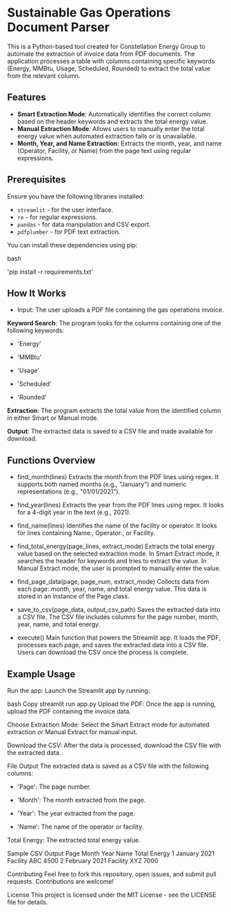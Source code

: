 # Sustainable Gas Operations Document Parser

This is a Python-based tool created for Constellation Energy Group to automate the extraction of invoice data from PDF documents. The application processes a table with columns containing specific keywords (Energy, MMBtu, Usage, Scheduled, Rounded) to extract the total value from the relevant column.

## Features

- **Smart Extraction Mode**: Automatically identifies the correct column based on the header keywords and extracts the total energy value.
- **Manual Extraction Mode**: Allows users to manually enter the total energy value when automated extraction fails or is unavailable.
- **Month, Year, and Name Extraction**: Extracts the month, year, and name (Operator, Facility, or Name) from the page text using regular expressions.

## Prerequisites

Ensure you have the following libraries installed:

- `streamlit` - for the user interface.
- `re` - for regular expressions.
- `pandas` - for data manipulation and CSV export.
- `pdfplumber` - for PDF text extraction.

You can install these dependencies using pip:

bash

'pip install -r requirements.txt'

## How It Works
- Input: The user uploads a PDF file containing the gas operations invoice.

**Keyword Search**: The program looks for the columns containing one of the following keywords:

- 'Energy'

- 'MMBtu'

- 'Usage'

- 'Scheduled'

- 'Rounded'

**Extraction**: The program extracts the total value from the identified column in either Smart or Manual mode.

**Output**: The extracted data is saved to a CSV file and made available for download.

## Functions Overview

- find_month(lines)
Extracts the month from the PDF lines using regex. It supports both named months (e.g., "January") and numeric representations (e.g., "01/01/2021").

- find_year(lines)
Extracts the year from the PDF lines using regex. It looks for a 4-digit year in the text (e.g., 2021).

- find_name(lines)
Identifies the name of the facility or operator. It looks for lines containing Name:, Operator:, or Facility.

- find_total_energy(page_lines, extract_mode)
Extracts the total energy value based on the selected extraction mode. In Smart Extract mode, it searches the header for keywords and tries to extract the value. In Manual Extract mode, the user is prompted to manually enter the value.

- find_page_data(page, page_num, extract_mode)
Collects data from each page: month, year, name, and total energy value. This data is stored in an instance of the Page class.

- save_to_csv(page_data, output_csv_path)
Saves the extracted data into a CSV file. The CSV file includes columns for the page number, month, year, name, and total energy.

- execute()
Main function that powers the Streamlit app. It loads the PDF, processes each page, and saves the extracted data into a CSV file. Users can download the CSV once the process is complete.

## Example Usage

Run the app:
Launch the Streamlit app by running:

bash
Copy
streamlit run app.py
Upload the PDF:
Once the app is running, upload the PDF containing the invoice data.

Choose Extraction Mode:
Select the Smart Extract mode for automated extraction or Manual Extract for manual input.

Download the CSV:
After the data is processed, download the CSV file with the extracted data.

File Output
The extracted data is saved as a CSV file with the following columns:

- 'Page': The page number.

- 'Month': The month extracted from the page.

- 'Year': The year extracted from the page.

- 'Name': The name of the operator or facility.

Total Energy: The extracted total energy value.

Sample CSV Output
Page	Month	Year	Name	Total Energy
1	January	2021	Facility ABC	4500
2	February	2021	Facility XYZ	7000

Contributing
Feel free to fork this repository, open issues, and submit pull requests. Contributions are welcome!

License
This project is licensed under the MIT License - see the LICENSE file for details.
